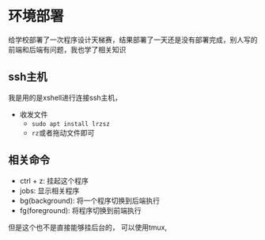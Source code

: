 # 环境部署

给学校部署了一次程序设计天梯赛，结果部署了一天还是没有部署完成，别人写的前端和后端有问题，我也学了相关知识

## ssh主机

我是用的是xshell进行连接ssh主机，

- 收发文件
  - `sudo apt install lrzsz`
  - `rz`或者拖动文件即可

## 相关命令

- ctrl + z: 挂起这个程序
- jobs: 显示相关程序
- bg(background): 将一个程序切换到后端执行
- fg(foreground): 将程序切换到前端执行

但是这个也不是直接能够挂后台的，
可以使用tmux,